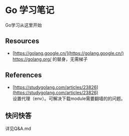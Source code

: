 # Go 学习笔记
Go学习从这里开始

## Resources
- [https://golang.google.cn/](https://golang.google.cn/)  
    https://golang.org/ 的替身，无需梯子

## References
- [https://studygolang.com/articles/23826](https://studygolang.com/articles/23826)  
    设置代理（env）。可解决下载module需要翻墙的的问题。
 
## 快问快答
详见Q&A.md
